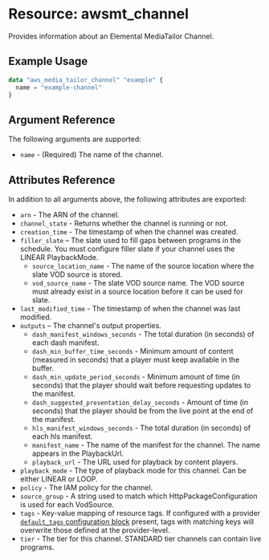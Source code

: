# Resource: awsmt_channel

Provides information about an Elemental MediaTailor Channel.

## Example Usage

```terraform
data "aws_media_tailor_channel" "example" {
  name = "example-channel"
}
```

## Argument Reference
The following arguments are supported:

* `name` - (Required) The name of the channel.

## Attributes Reference
In addition to all arguments above, the following attributes are exported:

* `arn` - The ARN of the channel.
* `channel_state` - Returns whether the channel is running or not.
* `creation_time` - The timestamp of when the channel was created.
* `filler_slate` – The slate used to fill gaps between programs in the schedule. You must configure filler slate if your channel uses the LINEAR PlaybackMode.
  * `source_location_name` - The name of the source location where the slate VOD source is stored.
  * `vod_source_name` - The slate VOD source name. The VOD source must already exist in a source location before it can be used for slate.
* `last_modified_time` - The timestamp of when the channel was last modified.
* `outputs` – The channel's output properties.
  * `dash_manifest_windows_seconds` - The total duration (in seconds) of each dash manifest.
  * `dash_min_buffer_time_seconds` - Minimum amount of content (measured in seconds) that a player must keep available in the buffer.
  * `dash_min_update_period_seconds` - Minimum amount of time (in seconds) that the player should wait before requesting updates to the manifest.
  * `dash_suggested_presentation_delay_seconds` - Amount of time (in seconds) that the player should be from the live point at the end of the manifest.
  * `hls_manifest_windows_seconds` - The total duration (in seconds) of each hls manifest.
  * `manifest_name` - The name of the manifest for the channel. The name appears in the PlaybackUrl.
  * `playback_url` - The URL used for playback by content players.
* `playback_mode` - The type of playback mode for this channel. Can be either LINEAR or LOOP.
* `policy` - The IAM policy for the channel.
* `source_group` - A string used to match which HttpPackageConfiguration is used for each VodSource.
* `tags` - Key-value mapping of resource tags. If configured with a provider [`default_tags` configuration block](/docs/providers/aws/index.html#default_tags-configuration-block) present, tags with matching keys will overwrite those defined at the provider-level.
* `tier` - The tier for this channel. STANDARD tier channels can contain live programs.
